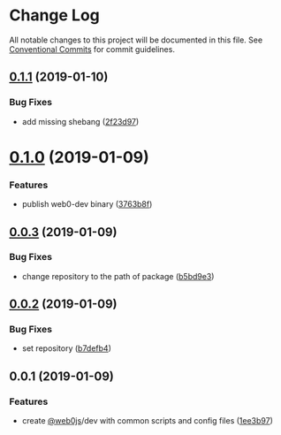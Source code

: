 # Change Log

All notable changes to this project will be documented in this file.
See [Conventional Commits](https://conventionalcommits.org) for commit guidelines.

## [0.1.1](https://github.com/web0js/web0-devtools/tree/master/packages/dev/compare/v0.1.0...v0.1.1) (2019-01-10)


### Bug Fixes

* add missing shebang ([2f23d97](https://github.com/web0js/web0-devtools/tree/master/packages/dev/commit/2f23d97))





# [0.1.0](https://github.com/web0js/web0-devtools/tree/master/packages/dev/compare/v0.0.3...v0.1.0) (2019-01-09)


### Features

* publish web0-dev binary ([3763b8f](https://github.com/web0js/web0-devtools/tree/master/packages/dev/commit/3763b8f))





## [0.0.3](https://github.com/web0js/web0-devtools/tree/master/packages/dev/compare/v0.0.2...v0.0.3) (2019-01-09)


### Bug Fixes

* change repository to the path of package ([b5bd9e3](https://github.com/web0js/web0-devtools/tree/master/packages/dev/commit/b5bd9e3))





## [0.0.2](https://github.com/web0js/web0-devtools/compare/v0.0.1...v0.0.2) (2019-01-09)


### Bug Fixes

* set repository ([b7defb4](https://github.com/web0js/web0-devtools/commit/b7defb4))





## 0.0.1 (2019-01-09)


### Features

* create [@web0js](https://github.com/web0js)/dev with common scripts and config files ([1ee3b97](https://github.com/web0js/web0-devtools/commit/1ee3b97))
